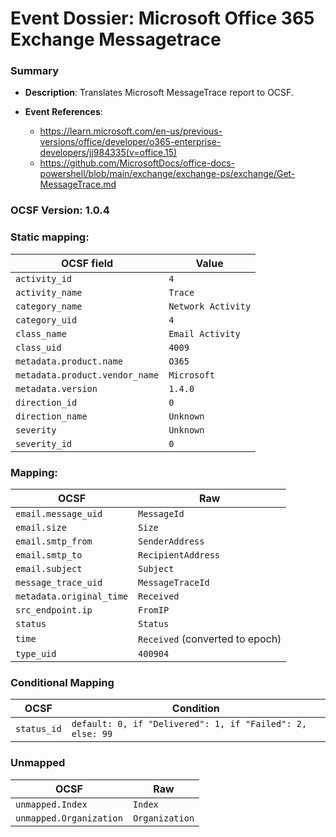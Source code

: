 # Event Dossier: Microsoft Office 365 Exchange Messagetrace
### Summary
- **Description**: Translates Microsoft MessageTrace report to OCSF. 

- **Event References**:
  - https://learn.microsoft.com/en-us/previous-versions/office/developer/o365-enterprise-developers/jj984335(v=office.15)
  - https://github.com/MicrosoftDocs/office-docs-powershell/blob/main/exchange/exchange-ps/exchange/Get-MessageTrace.md
 
 ### OCSF Version: 1.0.4

 ### Static mapping:
| OCSF field                          | Value                                           |
| ----------------------------------- | ----------------------------------------------- |
| `activity_id`                       | `4`                                             |
| `activity_name`                     | `Trace`                                         |
| `category_name`                     | `Network Activity`                              |
| `category_uid`                      | `4`                                             |
| `class_name`                        | `Email Activity`                                |
| `class_uid`                         | `4009`                                          |
| `metadata.product.name`             | `O365`                                          |
| `metadata.product.vendor_name`      | `Microsoft`                                     | 
| `metadata.version`                  | `1.4.0`                                         |
| `direction_id`                      | `0`                                             |
| `direction_name`                    | `Unknown`                                       |
| `severity`                          | `Unknown`                                       |
| `severity_id`                       | `0`                                             |

 ### Mapping:

| OCSF                           | Raw                             |
| ------------------------------ | ------------------------------- |
| `email.message_uid`            | `MessageId`                     |
| `email.size`                   | `Size`                          |
| `email.smtp_from`              | `SenderAddress`                 |
| `email.smtp_to`                | `RecipientAddress`              |
| `email.subject`                | `Subject`                       |
| `message_trace_uid`            | `MessageTraceId`                |
| `metadata.original_time`       | `Received`                      |
| `src_endpoint.ip`              | `FromIP`                        |
| `status`                       | `Status`                        |
| `time`                         | `Received` (converted to epoch) |
| `type_uid`                     | `400904`                        |

### Conditional Mapping
| OCSF                           | Condition                                           |
| ------------------------------ | --------------------------------------------------- |
| `status_id`                    | `default: 0, if "Delivered": 1, if "Failed": 2, else: 99` |

### Unmapped
| OCSF                           | Raw                             |
| ------------------------------ | ------------------------------- |
| `unmapped.Index`               | `Index`                         |
| `unmapped.Organization`        | `Organization`                  |